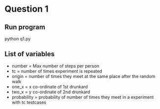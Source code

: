 # Question 1

## Run program
python q1.py

## List of variables
- number = Max number of steps per person
- tc = number of times experiment is repeated
- origin = number of times they meet at the same place after the random walk
- one_x = x co-ordinate of 1st drunkard
- two_x = y co-ordinate of 2nd drunkard
- probability = probability of number of times they meet in a experiment with tc testcases